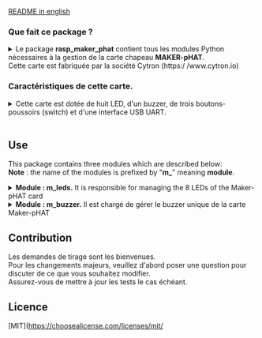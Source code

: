 
[README in english](./EN_README.md)

### Que fait ce package ?
<details>
<summary>Le package <b>rasp_maker_phat</b> contient tous les modules Python nécessaires à la gestion de la carte chapeau <b>MAKER-pHAT</b>.<br>Cette carte est fabriquée par la société Cytron (https:/ /www.cytron.io)</summary><br>
   
Exemple de montages sur modules Raspberry Pi 3B+ ou Pi Zero.<br><br>

![](./maker-pHat-card-monted.png )

</details>

### Caractéristiques de cette carte.
<details>
<summary>Cette carte est dotée de huit LED, d'un buzzer, de trois boutons-poussoirs (switch) et d'une interface USB UART.<br><br></summary>

>- Sa taille est la même que celle d'un module Raspberry Pi Zero. Il s'intègre parfaitement à la série de types Pi Zero SBC<br>
(SBC : ordinateur monocarte)<br>
>- Il est également compatible avec les tailles Raspberry Pi : <br>
>     - Taille standard : 3B/3B+/4B1GB/4B2GB/4B4GB<br>
>     - Taille medium : 3A+<br>
>     - Taille small : Pi Zero/W/WH..<br>
>- Son brochage est entièrement compatible avec le Bus GPIO des modules Raspberry.
>- Les 8 LEDs sont affectées aux pins (broches) GPIO (17, 18, 27, 22, 25, 12, 13, 19) en mode BCM.<br>
>- Les trois boutons poussoirs (switch) sont affectées aux pins (broches) GPIO (21,19,20) en mode BCM. <br>
>- Le Buzzer est associé à la pin (broche) GPIO (26) en mode BCM.<br>
>- Les broches GPIO affectées à chaque fonctionnalité sont clairement identifiées (sérigraphiées) sur le circuit imprimé.<br>Y compris SPI, UART, I2C, 5V, 3.3V, et GND.<br>
>- Son entrée USB fait office d'entrée d'alimentation et de ports UART.
>- Sa tension d'entrée USB est de 5v. La source peut être un PC, une batterie externe (power bank) ou un adaptateur secteur.<br>
     Il peut également être alimenté par le BUS 5V du module Raspberry Pi.

<br><br>
**Pour plus d'informations, consulter le site du fabricant** [CyTRON](https://www.cytron.io/c-raspberry-pi-hat#/-c616/cytron-m11/sort=p.number_sales/order= DESC/limit=20/minPrice=/maxPrice=)<br><br>


![](/Documents/EN_Maker-pHAT_Overview.png)


</details>


## Use

This package contains three modules which are described below:
<br>**Note** : the name of the modules is prefixed by "**m_**" meaning **module**.

<details>
<summary><b>Module : m_leds.</b> It is responsible for managing the 8 LEDs of the Maker-pHAT card</summary><br>

>  <details>
>  <summary><b>Methodes</b> :</summary><br> 
>
>>  <details>
>>  <summary><b>flash( led_n , tempo = 1.0 )</b></summary><br>
>>
>>>-  **AIM** : The LED concerned goes to the <b>ON</b> state, then <b>tempo</b> second later goes to the <b>OFF</b> state.<br><br>
>>>-  **PARAMETER** :
>>>    - **led_n** : LED index.
>>>      -  int [0, 7] 
>>>      -  led_n = 0 for the LED on the far right of the Maker-pHAT board.
>>>      -  led_n = 7 for the LED on the far left of the Maker-pHAT board.<br><br>
>>>    - **tempo** : float, ]0, oo[
>>>      -  Time (in seconds) during which the Led 'n' will be **ON**. After this time it goes to the **OFF** state.<br>
>>>         By default **tempo** = 1.0 seconds<br><br>   
>>  </details>
>>
## Utiliser

Ce package contient trois modules décrits ci-dessous :
<br>**Remarque** : le nom des modules est préfixé par "**m_**" signifiant **module**.

<details>
<summary><b>Module : m_leds.</b> Il est chargé de gérer les 8 LED de la carte Maker-pHAT</summary><br>

> <details>
> <summary><b>Méthodes</b> :</summary><br>
>
>> <details>
>> <summary><b>flash( led_n , tempo = 1.0 )</b></summary><br>
>>
>>>- **AIM** : La LED concernée passe à l'état <b>ON</b>, puis <b>tempo</b> secondes plus tard elle passe à l'état <b>OFF</b>. <br><br>
>>>- **PARAMETRE** :
>>> - **led_n** : indice de la LED concernée.
>>> - int [0, 7]
>>> - led_n = 0 pour la LED à l'extrême droite de la carte Maker-pHAT.
>>> - led_n = 7 pour la LED à l'extrême gauche de la carte Maker-pHAT.<br><br>
>>> - **tempo** : float, ]0, oo[
>>> - Temps (en secondes) pendant lequel la Led **led_n** sera **ON**. Passé ce délai, elle passe à l'état **OFF**.<br>
>>> Par défaut **tempo** = 1,0 secondes<br><br>
>> </details>
>>
>> <details>
>> <summary><b>flash_mask(mask = 0xFF, tempo = 1.0)</b></summary><br>
>>
>>>- **AIM** : La ou les LED concernées s'allument **ON** , puis une fois le tempo écoulé, les mêmes LED s'éteignent **OFF**<br><br>
>>>- **PARAMETRE** :
>>> - **mask** : masque de 8 bits, chaque bit est associé à une LED.
>>> - int [0x00, 0xFF]
>>> - mask = 0x01 est associé à la LED située à l'extrême droite de la carte Maker-pHAT.
>>> - mask = 0x80 est associé à la LED située à l'extrême gauche de la carte Maker-pHAT.
>>> - mask = 0b01010101 = 0x55 est associé à l'index des LEDS {6, 4, 2, 0}
>>> - mask = 0xFF est associé à l'index des LEDS {7, 6, 5, 4, 3, 2, 1, 0}<br><br>
>>> - **tempo** : float, ]0, oo[
>>> - Temps (en secondes) pendant lequel les Leds du masque seront allumées **ON**. Passé ce délai, elles s'éteignent **OFF**.<br>
>>> Par défaut **tempo** = 1.0 secondes<br><br>
>> </details>
>>
>> <details>
>> <summary><b>set_on_leds(mask = 0x00)</b></summary><br>
>>
>>>- **AIM** : La ou les LED concernées s'allument **ON**.</b></b>
>>>- **PARAMETRE** :
>>> - **mask** : masque de 8 bits, chaque bit est associé à une LED.
>>> - int  [0x00, 0xFF]
>>> - mask = 0x01 est associé à la LED située à l'extrême droite de la carte Maker-pHAT.
>>> - mask = 0x80 est associé à la LED située à l'extrême gauche de la carte Maker-pHAT.
>>> - mask = 0b01010101 = 0x55 est associé à l'index LEDS {6, 4, 2, 0}
>>> - mask = 0xFF est associé à l'index des LEDS {7, 6, 5, 4, 3, 2, 1, 0}<br><br>
>>> - **REMARQUE 1** : si mask = 0x00 alors l'état des 8 LED ne sera pas modifié.
>>> - **REMARQUE 2** : si une LED affectée par le masque est à l'état **ON**, alors l'état reste à **ON**.
>> </details>
>>
>> <details>
>> <summary><b>set_off_leds(mask = 0x00)</b></summary><br>
>>
>>>- **AIM** : La ou les LED concernées s'éteignent **OFF**.</b></b>
>>>- **PARAMETRE** :
>>> - **mask** : masque de 8 bits, chaque bit est associé à une LED.
>>> - entier [0x00, 0xFF]
>>> - mask = 0x01 est associé à la LED située à l'extrême droite de la carte Maker-pHAT.
>>> - mask = 0x80 est associé à la LED située à l'extrême gauche de la carte Maker-pHAT.
>>> - mask = 0b01010101 = 0x55 est associé à l'index LEDS {6, 4, 2, 0}
>>> - mask = 0xFF est associé à l'index LEDS {7, 6, 5, 4, 3, 2, 1, 0}<br><br>
>>> - **REMARQUE 1** : si mask = 0x00 alors l'état des 8 LED ne sera pas modifié.
>>> - **REMARQUE 2** : si une LED affectée par le masque est éteinte **OFF**, alors elle reste éteinte.
>> </details>
>>
>>  <details>
>>  <summary><b>Exemple de programme</b></summary><br>  
>>
>>>  ```python
>>>  from rasp_maker_phat import m_leds as leds
>>>  
>>>  # instantiation de la classe
>>>  leds = leds.Leds()
>>>  
>>>  # Allume la LED d'index 2 pendant un seconde (valeur par defaut) 
>>>  leds.flash( 2 )
>>>  # Allume la LED d'index 5 pendant 3.3 secondes
>>>  leds.flash( 5, 0.3 )
>>>  
>>>  # Eteind toutes les LEDS, puis allumes toutes les LED d'index paire ( 6, 4, 2, 0 }
>>>  leds.set_off_leds( x0FF )
>>>  leds.set_on_leds( x055 )
>>>  
>>>  # Eteind toutes les LEDS
>>>  # Puis allumes toutes les LED d'index paire ( 6, 4, 2, 0 } peandant 1.5 secondes
>>>  # Puis allumes toutes les LED d'index impaire ( 7, 5, 3, 1 } peandant 2.6 secondes
>>>  leds.set_off_leds( x0FF )
>>>  leds.flash_mask( x055, 1.5 )
>>>  leds.flash_mask( x0AA, 2.6 )
>>>  ``` 
>>  </details>
>>
>>  `_______________________________________________________________________________`
>  </details>
</details>

<details>
<summary><b>Module : m_buttons.</b> Il gère les 3 boutons poussoirs (switch) de la carte Maker-pHAT.</summary><br>

> <details>
> <summary><b>Getters</b> :</summary>
> <br>
>
>>- **list_of_switch_pins**<br>
>> renvoie la liste des références BCM des 3 pins associées aux noms des 3 switchs sérigraphiés de la carte Maker_pHAT.<br>
>>- **list_of_switch_names**<br>
>> renvoie la liste des noms des 3 switch qui sont sérigraphiés sur la carte maker-pHAT.<br>
>>- **dico_switch_name_to_pin_code**<br>
>> renvoie le dictionnaire des couples (switch_name, pin_code) où switch_name est la clé.<br>
>>- **dico_pin_code_to_switch_name**<br>
>> renvoie le dictionnaire des couples (pin_code, switch_name) où pin_code est la clé.<br>
> </details>
>
> <details>
> <summary><b>Méthodes</b> :</summary><br>
>
>> <details>
>> <summary><b>logical_state_pins (list_of_switch_name)</b> :</summary><br>
>>
>>>- **OBJECTIF**<br>
>>> Renvoie l'état logique des trois switchs sous la forme d'un dictionnaire de trois paires **<Clé, valeur>**.<br>
>>> Où **Key** est le nom du commutateur et **value** est l'**état logique de la broche** associée au commutateur.<br>
>>> Le dictionnaire contient autant de paires que de noms de commutateurs valides et différents demandés dans le paramètre d'entrée.<br><br>
>>>- **PARAMÈTRE**
>>> - **list_of_switch_name** :
>>> - Quels types de données sont autorisés ou interdits pour le paramètre d'entrée.<br>
>>> - is **str** : Dans ce cas, un seul nom de commutateur est autorisé. Il s'agira alors soit de **"sw1"**, soit de **"sw2"**, soit de **"sw3"**..<br>
>>> - est un **tuple** : **NON AUTORISÉ**.<br>
>>> - is **list** : Dans ce cas cette liste doit contenir un ou plusieurs noms de switch parmi : **"sw1"** et/ou **"sw2"** et/ou **"sw3" **.<br>
>>> L'ordre n'a pas d'importance et la répétition accidentelle d'un nom n'a aucune conséquence..<br><br>
>>> - **Rappel** : <br>
>>> - Soyez prudent lorsque vous utilisez l'instruction print.<br>
>>> N'oubliez pas d'alterner entre guillemets doubles et guillemets simples.<br>
>>> ```
>>> print( f"les états sont { x.logical_state_pins( ['sw1', 'sw3'] ) } " )
>>> print( les états f sont { x.logical_state_pins( ["sw1", "sw3"] ) } ' )
>>> ```
>>> - **Attention** : <br>
>>> - Si le nom du commutateur ne figure pas parmi **"sw1"** ou **"sw2"** ou **"sw3"** Alors une **KeyError** sera levée.<br>
>>> L'interception et le traitement de cette erreur relèvent de la responsabilité de l'utilisateur.<br><br>
>>>- **RETOUR**<br>
>>> - L'état logique d'une broche prend trois formes
>>> - Chaîne **"ON"** qui signifie *l'interrupteur est à l'état enfoncé*.<br>
>>> - Chaîne **"OFF"** qui signifie *le commutateur est à l'état relâché*.<br>
>>> - **Aucun** ce qui signifie que *le switch n'a pas été initialisé*, la requête n'a aucun sens.<br><br>
>>> - exemples de syntaxe autorisée
>>>
>>> - l'entrée est une chaîne.<br>
>>> ```
>>> logical_state_pins( "sw1" ) --> { "sw1": "ON" }
>>> logical_state_pins( "sw2" ) --> { "sw2": Aucun }
>>> ```
>>> - l'entrée est une liste.
>>> ```
>>> logical_state_pins( ["sw3"] ) --> { "sw3":"OFF" }
>>> logical_state_pins( ["sw1", "sw2", "sw3"] ) --> { "sw1": "ON", "sw2": Aucun, "sw3": "OFF" }
>>> ```
>> </details>
>>
>> <details>
>> <summary><b>add_event_detect_switch (switch_name, trigger = GPIO.FALLING, callback = vide, temps de rebond = 50)</b> :</summary><br>
>>
>>>- **OBJECTIF**<br>
>>> Crée un fil de discussion qui surveille les actions effectuées sur le commutateur (**switch_name**) de la carte Maker-pHat.<br>
>>> L'action (**trigger**) consistera à appuyer ou à relâcher ou les deux.<br>
>>> Dès que l'action apparaît, le thread appellera la fonction (**callback**) qui traitera l'action sur le switch.<br><br>
>>>- **PARAMÈTRES**
>>> - **switch_name** : str dans l'ensemble "**sw1**", "**sw2**", "**sw3**" .<br>
>>> - C'est le nom du switch de la carte Maker-pHat qui sera surveillé par le thread.<br><br>
>>> - **trigger** : indique sur quel front du signal le traitement sera déclenché.
>>> - int seulement trois valeurs possibles [GPIO.FALLING (appuyer), GPIO.RISING (relâcher) , GPIO.BOTH (appuyer ou relâcher]
>>> - Toutes les actions sur un interrupteur déclencheront un traitement soit sur le front montant du signal, soit sur le front descendant, ou les deux.<br>
>>> Dans ce dernier cas le traitement sera déclenché deux fois.<br><br>
>>> - **callback** : ce paramètre est le nom de la fonction qui sera appelée par le thread pour traiter l'événement.<br>
>>> - Le nom par défaut est **vide**.<br>
>>> C'est une fonction interne à la classe, et cette fonction ne fait rien (passe).
>>> - Si vous ne redéfinissez pas le paramètre de rappel, une bande de roulement sera quand même créée.<br>
>>> Lorsqu'un événement se produit, la fonction **vide** sera appelée mais ne produira aucun effet.<br>
>>> - **Attention** :<br>
>>> Le nom de la fonction de traitement n'est pas une chaîne.<br>
>>> Par conséquent, il ne doit pas être écrit entre guillemets ou guillemets doubles, comme le sont généralement les chaînes.
>>> <br><br>
>>> - **bouncetime** : temps nécessaire pour stabiliser l'état du bouton poussoir.
>>> - int [0,oo[.<br>
>>> - L'unité est la milliseconde. Par défaut, sa valeur est fixée à 5O ms. <br>
>>> - **Réduire** cette valeur risque de rendre le comportement thérapeutique instable.<br>
>>> Il existe un risque que pour une même action le traitement soit ensuite lancé plusieurs fois de suite.<br>
>>> -e**L'augmentation** de cette valeur retarde le traitement de l'action du bouton-poussoir.<br><br>
>> </details>
>>
>> <details>
>> <summary><b>nettoyage (switch_names = Aucun)</b> :</summary>
>> <br>
>>
>>>- **OBJECTIF**<br>
>>> - Le(s) commutateur(s) mentionné(s) dans le paramètre (switch_names) entraîneront :
>>> - La désactivation de chacune des broches associées à ces switchs.
>>> - Mise des broches dans un état électrique n'entraînant aucun risque de destruction de la carte Raspberry
>>> - Arrêter et détruire les threads concernés.
>>> - Après cette commande, toutes les actions sur les switchs concernés n'auront plus aucun effet..<br><br>
>>>- **PARAMETRE**<br>
>>> - **switch_name** : Plusieurs écritures et types sont possibles.<br><br>
>>> - Si ce paramètre n'est pas spécifié, alors sa valeur par défaut sera **Aucun**<br>
>>> Dans ce cas, les trois commutateurs **sw1**", "**sw2**" et "**sw3**" seront nettoyés.<br>
>>> Après cette commande, toute action sur les interrupteurs de la carte Maker-pHAT n'aura aucun effet.<br><br>
>>> - str **sw1**" ou "**sw2**" ou "**sw3**". Un seul nom de commutateur à la fois sera nettoyé.<br><br>
>>> - La liste ou le tuple doit contenir uniquement les termes **"sw1"** et/ou **"sw2"** et/ou **"sw3"**<br>
>>> **Remarque**<br>
>>> - Ecrire [ "sw1", "sw2", "sw3" ] équivaut à ne pas saisir de valeur pour ce paramètre (Aucun cas).<br>
>>> - L'ordre des noms de commutateurs dans la liste n'a pas d'importance.<br>
>>> - Une répétition accidentelle du nom d'un switch n'a aucune conséquence.<br>
>>> À la première occurrence du nom du commutateur, il sera nettoyé.<br><br>
>> </details>
>>
>> <details>
>> <summary><b>Détails sur l'écriture des fonctions de rappel</b> :</summary>
>> <br>
>>
>>> <details>
>>> <summary><b>combien de formats sont autorisés ? :</b> :</summary>
>>> <br>
>>>
>>>
>>>> ```python
>>>> # Premier format possible
>>>> # args est un tuple qui ne contient toujours qu'un seul élément.
>>>> # Cet élément est le code BCM du code PIN à l'origine de l'événement, et **args[0]** est la valeur de ce code PIN.
>>>> def your_function_name(*args) :
>>>> code_pin = arguments[0]
>>>> votre code
>>>>
>>>> # Deuxième format possible
>>>> # pin_code est le code BCM du pin provoquant l'événement
>>>> def your_function_name (pin_code) :
>>>> votre code
>>>> ```
>>> </details>
>>>
>>> <details>
>>> <summary><b>combien de fonctions de rappel devons-nous créer ? :</b> :</summary>
>>> <br>
>>>>
>>>> ```python
>>>> # PREMIÈRE POSSIBLE
>>>> # Une fonction par switch que vous souhaitez surveiller, par exemple sw1 et sw3
>>>> # Dans ce cas, le paramètre d'entrée n'a pas d'importance puisqu'il est connu à l'avance, mais
>>>> # le format de ce paramètre doit être indiqué même s'il ne sera pas utilisé dans votre code
>>>>
>>>> def name_of_your_SW1_callback_function (chosen_parameter_format) :
>>>> votre code pour traiter le commutateur sw1
>>>>
>>>> def name_of_your_SW3_callback_function (chosen_parameter_format) :
>>>> votre code pour traiter le commutateur sw3
>>>> #---------------------------------------------- ---------------
>>>>
>>>> # DEUXIÈME POSSIBILITÉ
>>>> # Une seule fonction commune à tous les interrupteurs.
>>>> # C'est votre code qui adaptera le traitement en fonction du paramètre de saisie, quel que soit son format
>>>> def name_of_your_COMMON_callback_function(pin_code) :
>>>> si pin_code == PIN_CODE_SW1 :
>>>> votre code pour le commutateur sw1
>>>>
>>>> elif pin_code == PIN_CODE_SW2 :
>>>> votre code pour le commutateur sw2
>>>>
>>>> elif pin_code == PIN_CODE_SW3 :
>>>> votre code pour le commutateur sw3
>>>>
>>>> sinon :
>>>> votre code pour Erreur (normalement ce cas est impossible)
>>>> ```
>>> </details>
>>>
>e> <détails>
>>> <summary><b>Comment traiter les événements dans le cas où trigger == GPIO.BOTH ? :</b> :</summary>
>>> <br>
>>>
>>>> Vous n'obtiendrez aucune information sur l'action sur le commutateur.<br>
>>>> S'agit-il d'une pression ou d'un relâchement de l'interrupteur ? Impossible de le savoir.<br>
>>>> Le paramètre d'entrée de votre fonction de rappel ne contiendra pas cette information, il contiendra uniquement le code PIN.
>>>> <br>
>>>>
>>>> ```python
>>>>
>>>> # CAS LE PLUS SIMPLE
>>>> # Peu importe que le déclenchement de l'appel soit dû à une action d'appui ou de relâchement sur l'interrupteur.
>>>> # Par exemple sur le switch sw1, et quel que soit le type d'événement déclencheur
>>>>
>>>> def name_of_your_BOTH_callback_function_on_SW1 (chosen_parameter_format) :
>>>> x.votre code pour le commutateur sw1
>>>>
>>>> #---------------------------------------------- ---------------
>>>>
>>>>
>>>>
>>>> # CAS UN LÉGÈREMENT MOINS SIMPLE
>>>> # En fonction de l'état logique du switch vous sélectionnez le traitement prévu pour le type d'événement approprié
>>>>
>>>> def name_of_your_BOTH_callback_function_on_SW1 (chosen_parameter_format) :
>>>> si x.logical_state_pins( 'sw1' ) == "ON" :
>>>> x.votre code pour l'interrupteur sw1 sur front DESCENDANT
>>>>
>>>> elif x.logical_state_pins( 'sw1' ) == "OFF" :
>>>> x.votre code pour switch sw1 sur front MONTANT
>>>>
>>>> else : # Aucun cas mais c'est impossible
>>>> réussir
>>>>
>>>> #---------------------------------------------- ---------------
>>>>
>>>>
>>>>
Types de traductions
Traduction de texte
Texte source
​
1 489 / 5 000
Résultats de traduction
Résultat de traduction
>>>> # CAS PLUS COMPLEXE
>>>> # Vous devez utiliser deux fonctions de rappel
>>>> # -- Un pour l'action d'appuyer sur l'interrupteur.
>>>> # -- Un autre lorsque l'action disparaît.
>>>> # Le principe est que chaque fonction de rappel se désactive et active la fonction de rappel opposée.
>>>> # Ce sont deux fonctions miroir
>>>> #
>>>> # Exemple pour le switch sw3 (inst_button)
>>>>
>>>> inst_buttons = boutons.Boutons()
>>>>
>>>> def name_of_your_FALLING_callback_function_SW3(pin_code) :
>>>> # vous désactivez la fonction de rappel traitant le déclencheur FALLING, et activez la fonction de rappel traitant le déclencheur RISING
>>>> # La classe Buttons vous permet de faire cela en une seule commande
>>>> inst_buttons.add_event_detect_switch( "sw3", GPIO.RISING, nom_de_votre_RISING_callback_function_SW3)
>>>>
>>>> # votre code spécifique pour l'événement FALLING commence ici
>>>> votre code....
>>>>
>>>>
>>>> def name_of_your_RISING_callback_function_SW3(pin_code) :
>>>> # vous désactivez la fonction de rappel traitant le déclencheur RISING, et activez la fonction de rappel traitant le déclencheur FALLING
>>>> # La classe Buttons vous permet de faire cela en une seule commande
>>>> inst_buttons.add_event_detect_switch( "sw3", GPIO.FALLING, nom_de_votre_FALLING_callback_function_SW3)
>>>>
>>>> # votre code spécifique pour l'événement RISING commence ici
>>>> votre code....
>>>> ```
>>>> </details>
>>>>
Types de traductions
Traduction de texte
Texte source
​
3 468 / 5 000
Résultats de traduction
Résultat de traduction
>>> </details>
>>>
>>> <details>
>>> <summary><b>Exemple de code</b></summary>
>>> <br>
>>>
>>>> ```python
>>>> mais = Boutons()
>>>>
>>>> # Déclaration des fonctions de traitement d'événements (fonction de rappel)
>>>> def test_button_sw1(*args) :
>>>> print(f"ici traitement sw1, args : {args}" )
>>>>
>>>> def test_button_sw2(*args) :
>>>> print(f"ici traitement sw2, args[0] : {args[0]}" )
>>>>
>>>> def test_button_sw3(pin_code) :
>>>> print(f"ici traitement sw3, pin_code : {pin_code}" )
>>>>
>>>> def common_test_button_switch(pin_code) :
>>>> print(f"Traitement COMMON : Événement sur pin_code {pin_code}")
>>>>
>>>> déf Rising_event_detected_on_sw1 (pin_code) :
>>>> buts.add_event_detect_switch("sw1", GPIO.FALLING, tombant_event_detected_on_sw1)
>>>> print(f"States : {buts.logical_state_pins('sw1')}")
>>>> print(f"rising_event : pin {pin_code}" )
>>>>
>>>> def falling_event_detected_on_sw1(pin_code ):
>>>> buts.add_event_detect_switch("sw1", GPIO.RISING,ising_event_detected_on_sw1)
>>>> print(f"States : {buts.logical_state_pins('sw1')}")
>>>> print(f"falling_event : pin {pin_code}" )
>>>>
>>>>
>>>>
>>>> # Affectation des bandes de roulement surveillant les événements survenant sur chaque switch
>>>> # Chaque commutateur a sa propre fonction de rappel.
>>>> buts.add_event_detect_switch("sw1", GPIO.FALLING, test_button_sw1)
>>>> buts.add_event_detect_switch("sw2", GPIO.RISING , test_button_sw2)
>>>> buts.add_event_detect_switch("sw3", GPIO.BOTH , test_button_sw3)
>>>>
>>>>
>>>> print("\nVous pouvez maintenant appuyer sur le bouton pour les tester en CHUTE, EN MONTÉE, LES DEUX" )
>>>> temps.sommeil(7)
>>>>
>>>> # Réaffecter les événements de surveillance des threads se produisant sur chaque commutateur
>>>> # Tous les commutateurs ont la même fonction de rappel.
>>>> buts.add_event_detect_switch("sw1", GPIO.FALLING, common_test_button_switch)
>>>> buts.add_event_detect_switch("sw2", GPIO.RISING , common_test_button_switch)
>>>> buts.add_event_detect_switch("sw3", GPIO.BOTH, common_test_button_switch)
>>>> print("\nVous pouvez maintenant appuyer sur le bouton pour les tester avec la même fonction de rappel")
>>>> temps.sommeil(7)
>>>>
>>>> # Maintenant, nous désactivons tous les commutateurs
>>>> print("\nNettoyer tous les commutateurs. Maintenant plus de réaction des commutateurs")
>>>> print(f"états avant le nettoyage : {buts.logical_state_pins(buts.list_of_switch_names)}")
>>>> maiss.cleanup( )
>>>> print(f"états après nettoyage : {buts.logical_state_pins(buts.list_of_switch_names)}")
>>>> temps.sommeil(4)
>>>>
>>>> # Seule la fonction de rappel de sw1 est activée t_detect_switch/
>>>> print("\nSeul le commutateur SW1 est réactivé. avec les DEUX déclencheurs. La fonction de rappel sera appelée deux fois. Testez-le" )
>>>> print(f"États avant add_event_detect_switch : {buts.logical_state_pins(buts.list_of_switch_names)}")
>>>> buts.add_event_detect_switch("sw1", GPIO.BOTH, test_button_sw1)
>>>> print(f"États après add_event_detect_switch : {buts.logical_state_pins(buts.list_of_switch_names)}")
>>>> temps.sommeil(4)
>>>>
>>>> # Pour détecter l'avant vers le haut et l'avant vers le bas
>>>> buts.add_event_detect_switch("sw1", GPIO.FALLING, tombant_event_detected_on_sw1)
>>>> print("\nEnfin nous simulons le déclencheur DEUX avec deux fonctions de rappel sur le sw1")
>>>> temps.sommeil(7)
>>>> imprimer()
>>>>
>>>> ```
>>> </details>
>>>
>>>`_______________________________________________________________________________________________`
>> </details>
>
> </details>

<details>
<summary><b>Module : m_buzzer.</b> Il est chargé de gérer le buzzer unique de la carte Maker-pHAT</summary><br>
   
> <details>
> <summary><b>Méthodes</b> :</summary><br>
>
>> <details>
>> <summary><b>bip (beep_duration = 1.0)</b> :</summary><br>
>>
>>>- **AIM** : Pendant un temps exprimé en secondes, le buzzer émet un son.<br><br>
>>>- **PARAMÈTRES**
>>> - **beep_duration** : flotte dans ]0, oo[.<br>
>>> - Unité secondes
>>> - Valeur par défaut 1 seconde.
>> </details>
>>
>> <details>
>> <summary><b>beep_repeat (number_cycles = 2, beep_duration = 1.0, noiseless_duration = 1.0)</b> :</summary><br>
>>
>>>- **OBJECTIF**<br>
>>> Le buzzer émet un nombre_cycles de fois et un cycle commence par un bip.<br>
>>> Le buzzer émet un son pendant beep_duration secondes et reste silencieux pendant noiseless_duration secondes à chaque cycle.<br><br>
>>>- **PARAMÈTRES**
>>> - **number_cycles** : Nombre de répétitions de cycle (bip-silencieux).<br>
>>> - int dans [2, 3, .. oo[.<br>
>>> - Exprimé en secondes <br>
>>> - Valeur par défaut 2.<br><br>
>>> - **beep_duration** : Temps pendant lequel le buzzer émet un son.<br>
>>> - flotte dans ]0, oo[.<br>
>>> - Exprimé en secondes.<br>
>>> - Valeur par défaut 1,0 seconde.<br><br>
>>> - **noiseless_duration** : Temps pendant lequel le buzzer reste silencieux.<br>
>>> - flotte dans ]0, oo[.<br>
>>> - Exprimé en secondes <br>
>>> - Valeur par défaut 1,0 seconde.<br><br>
>> </details>
>>
>> <details>
>> <summary><b>Exemple de code</b> :</summary><br>
>>
>>> ```python
>>> depuis rasp_maker_phat importer m_buzzer en tant que mb
>>>
>>>
>>> #créer l'obj buz à partir de la classe Buzzer
>>> buz = mb.Buzzer()
>>>
>>> # Buzzer allumé pendant une seconde (par défaut)
>>> buz.beep()
>>> time.sleep(1) # Faites une pause avant d'essayer une autre valeur de temps de bip
>>>
>>> # Buzzer allumé pendant 0,2 seconde
>>> buz.bip(0.2)
>>> time.sleep(1) # Pause avant d'essayer un cycle
>>>
>>> # Fonctionnement cyclique du buzzer
>>> # Cycle : ON pendant 0,1 seconde et OFF pendant 0,2 seconde.
>>> # Ce cycle est répété 5 fois
>>> buz.beep_repeat(5, 0.1, 0.2)
>>> ```
>>>
>>>`_______________________________________________________________________________________________`
>> </details>
> </details>
</details>
 
## Contribution
Les demandes de tirage sont les bienvenues.<br>
Pour les changements majeurs, veuillez d'abord poser une question pour discuter de ce que vous souhaitez modifier.<br>
Assurez-vous de mettre à jour les tests le cas échéant.<br>

## Licence

[MIT](https://choosealicense.com/licenses/mit/




